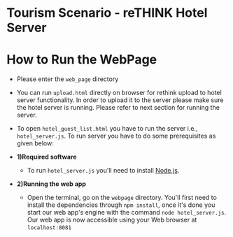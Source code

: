 # Tourism Scenario - reTHINK Hotel Server

# How to Run the WebPage
- Please enter the `web_page` directory

* You can run `upload.html` directly on browser for rethink upload to hotel server functionality. In order to upload it to the server please make sure the hotel server is running. Please refer to next section for running the server.

* To open `hotel_guest_list.html` you have to run the server i.e., `hotel_server.js`. To run server you have to do some prerequisites as given below:

- **1)Required software**
    - To run `hotel_server.js` you'll need to install [Node.js](http://www.tutorialspoint.com/nodejs/nodejs_environment_setup.htm).

- **2)Running the web app**

    - Open the terminal, go on the `webpage` directory. You'll first need to install the dependencies through `npm install`, once it's done you start our web app's engine with the command `node hotel_server.js`. Our web app is now accessible using your Web browser at `localhost:8081`